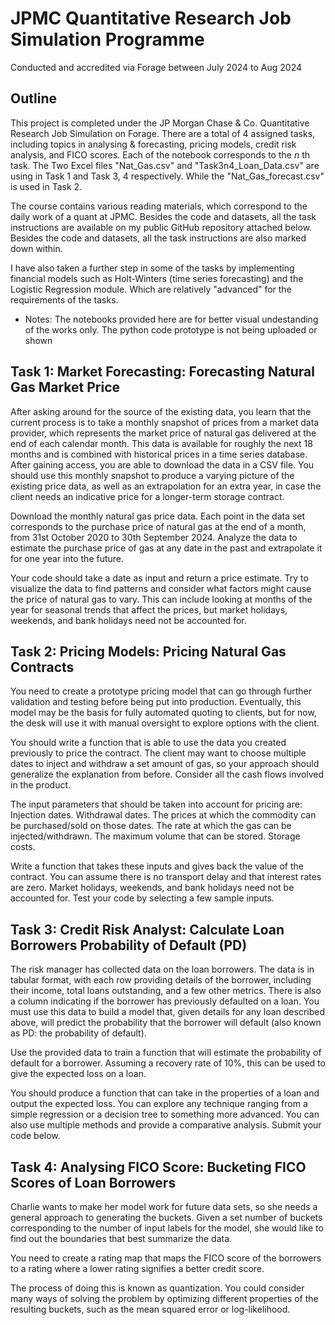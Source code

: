# JPMC Quantitative Research Job Simulation Programme
Conducted and accredited via Forage between July 2024 to Aug 2024

## Outline
This project is completed under the JP Morgan Chase & Co. Quantitative Research Job Simulation on Forage. There are a total of 4 assigned tasks, including topics in analysing & forecasting, pricing models, credit risk analysis, and FICO scores. Each of the notebook corresponds to the $n$ th task. The Two Excel files "Nat_Gas.csv" and "Task3n4_Loan_Data.csv" are using in Task 1 and Task 3, 4 respectively. While the "Nat_Gas_forecast.csv" is used in Task 2.

The course contains various reading materials, which correspond to the daily work of a quant at JPMC. Besides the code and datasets, all the task instructions are available on my public GitHub repository attached below. Besides the code and datasets, all the task instructions are also marked down within.

I have also taken a further step in some of the tasks by implementing financial models such as Holt-Winters (time series forecasting) and the Logistic Regression module. Which are relatively "advanced" for the requirements of the tasks.

- Notes: The notebooks provided here are for better visual undestanding of the works only. The python code prototype is not being uploaded or shown

## Task 1: Market Forecasting: Forecasting Natural Gas Market Price
After asking around for the source of the existing data, you learn that the current process is to take a monthly snapshot of prices from a market data provider, which represents the market price of natural gas delivered at the end of each calendar month. This data is available for roughly the next 18 months and is combined with historical prices in a time series database.
After gaining access, you are able to download the data in a CSV file. You should use this monthly snapshot to produce a varying picture of the existing price data, as well as an extrapolation for an extra year, in case the client needs an indicative price for a longer-term storage contract.

Download the monthly natural gas price data. Each point in the data set corresponds to the purchase price of natural gas at the end of a month, from 31st October 2020 to 30th September 2024. Analyze the data to estimate the purchase price of gas at any date in the past and extrapolate it for one year into the future. 

Your code should take a date as input and return a price estimate. Try to visualize the data to find patterns and consider what factors might cause the price of natural gas to vary. This can include looking at months of the year for seasonal trends that affect the prices, but market holidays, weekends, and bank holidays need not be accounted for.


## Task 2: Pricing Models: Pricing Natural Gas Contracts
You need to create a prototype pricing model that can go through further validation and testing before being put into production.
Eventually, this model may be the basis for fully automated quoting to clients, but for now, the desk will use it with manual oversight to explore options with the client. 

You should write a function that is able to use the data you created previously to price the contract. The client may want to choose multiple dates to inject and withdraw a set amount of gas, so your approach should generalize the explanation from before. Consider all the cash flows involved in the product.

The input parameters that should be taken into account for pricing are:
Injection dates. 
Withdrawal dates.
The prices at which the commodity can be purchased/sold on those dates.
The rate at which the gas can be injected/withdrawn.
The maximum volume that can be stored.
Storage costs.

Write a function that takes these inputs and gives back the value of the contract. You can assume there is no transport delay and that interest rates are zero.
Market holidays, weekends, and bank holidays need not be accounted for. Test your code by selecting a few sample inputs.


## Task 3: Credit Risk Analyst: Calculate Loan Borrowers Probability of Default (PD)
The risk manager has collected data on the loan borrowers. The data is in tabular format, with each row providing details of the borrower, including their income, total loans outstanding, and a few other metrics. There is also a column indicating if the borrower has previously defaulted on a loan. You must use this data to build a model that, given details for any loan described above, will predict the probability that the borrower will default (also known as PD: the probability of default).

Use the provided data to train a function that will estimate the probability of default for a borrower. Assuming a recovery rate of 10%, this can be used to give the expected loss on a loan.

You should produce a function that can take in the properties of a loan and output the expected loss. You can explore any technique ranging from a simple regression or a decision tree to something more advanced. You can also use multiple methods and provide a comparative analysis. Submit your code below.


## Task 4: Analysing FICO Score: Bucketing FICO Scores of Loan Borrowers
Charlie wants to make her model work for future data sets, so she needs a general approach to generating the buckets. Given a set number of buckets corresponding to the number of input labels for the model, she would like to find out the boundaries that best summarize the data.

You need to create a rating map that maps the FICO score of the borrowers to a rating where a lower rating signifies a better credit score.

The process of doing this is known as quantization. You could consider many ways of solving the problem by optimizing different properties of the resulting buckets, such as the mean squared error or log-likelihood.
